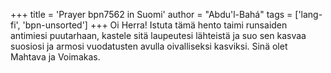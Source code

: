 +++
title = 'Prayer bpn7562 in Suomi'
author = "Abdu'l-Bahá"
tags = ['lang-fi', 'bpn-unsorted']
+++
Oi Herra! Istuta tämä hento taimi runsaiden antimiesi puutarhaan, kastele sitä laupeutesi lähteistä ja suo sen kasvaa suosiosi ja armosi vuodatusten avulla oivalliseksi kasviksi.
Sinä olet Mahtava ja Voimakas.
